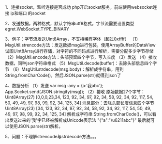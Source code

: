 

1、连接socket，监听连接是否成功
    php开启socket服务，前端使用websocket连接 ip和端口 的socket

2、发送数据，两种格式，默认字符串utf8格式，字节流需要设置类型egret.WebSocket.TYPE_BINARY


3、例子：字节流发送Uint8Array，不支持稀有字体（超过0xffff）
（1）MsgUtil.strencode方法：发送数据msg进行包装，使用ArrayBuffer的DataView试图Uint8Array进行存储，对字符的不同码点进行解析，需要分配多少字节存储
（2）MsgUtil.encode方法：头部预留四个字节，写入长度
（3）发送
（4）接收数据，同种json字符串格式
（5）MsgUtil.decode(buffer)：去除头部信息四个字节
（6）MsgUtil.strdecode(msg.body)：解析成字符串，用到String.fromCharCode()，然后JSON.parse(str)就得到json了

4、数据分析
（1）发送
var msg :any = {a:'我abc'};
App.Socket.send(JSON.stringify(msg));
（2）接收
原始数据27个字节：Uint8Array(27) [0,0,0,23,34, 123, 92, 34, 97, 92, 34, 58, 92, 34, 92, 117, 54, 50, 49, 49, 97, 98, 99, 92, 34, 125, 34]
消息部分：去除头部长度信息四个字节
Uint8Array(23) [34, 123, 92, 34, 97, 92, 34, 58, 92, 34, 92, 117, 54, 50, 49, 49, 97, 98, 99, 92, 34, 125, 34]
解析成字符串:String.fromCharCode()，可以看出发送过来的'我'字已经被解析成Unicode表示法
"{\"a\":\"\u6211abc\"}"
最后就可以使用JSON.parse(str)解析。


5、问题：不理解strencode与strdecode方法。。。